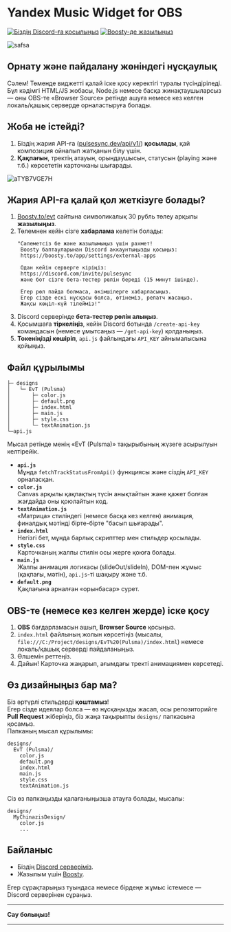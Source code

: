 # Yandex Music Widget for OBS

[![Біздің Discord-ға қосылыңыз](https://img.shields.io/discord/1227552882744754267?label=Discord&logo=discord&logoColor=white&style=for-the-badge)](https://discord.com/invite/pulsesync)
[![Boosty-де жазылыңыз](https://img.shields.io/badge/Boosty-Subscribe-orange?style=for-the-badge)](https://boosty.to/evt)

![safsa](https://repository-images.githubusercontent.com/915801533/829d6f0f-0207-4eda-b064-a3362d28ad2c)

## Орнату және пайдалану жөніндегі нұсқаулық

Сәлем! Төменде виджетті қалай іске қосу керектігі туралы түсіндіріледі.  
Бұл кәдімгі HTML/JS жобасы, Node.js немесе басқа жинақтаушыларсыз — оны OBS-те «Browser Source» ретінде ашуға немесе кез келген локаль/қашық серверде орналастыруға болады.

## Жоба не істейді?

1. Біздің жария API-ға ([pulsesync.dev/api/v1/](https://ru-node-1.pulsesync.dev/api/v1/)) **қосылады**, қай композиция ойналып жатқанын білу үшін.  
2. **Қақпағын**, тректің атауын, орындаушысын, статусын (playing және т.б.) көрсететін карточканы шығарады.

![aTYB7VGE7H](https://github.com/user-attachments/assets/2e5a33ed-5e43-41d0-82e8-19b96067b79b)

## Жария API-ға қалай қол жеткізуге болады?

1. [Boosty.to/evt](https://boosty.to/evt) сайтына символикалық 30 рубль төлеу арқылы **жазылыңыз**.  
2. Төлемнен кейін сізге **хабарлама** келетін болады:
   ```text
   "Сәлеметсіз бе және жазылымыңыз үшін рахмет!
    Boosty баптауларынан Discord аккаунтыңызды қосыңыз:
    https://boosty.to/app/settings/external-apps
    
    Одан кейін серверге кіріңіз:
    https://discord.com/invite/pulsesync
    және бот сізге бета-тестер рөлін береді (15 минут ішінде).
    
    Егер рөл пайда болмаса, әкімшілерге хабарласыңыз.
    Егер сізде ескі нұсқасы болса, өтінеміз, репатч жасаңыз.
    Жақсы көңіл-күй тілейміз!"
   ```
3. Discord серверінде **бета-тестер рөлін алыңыз**.
4. Қосымшаға **тіркеліңіз**, кейін Discord ботында `/create-api-key` командасын (немесе ұмытсаңыз — `/get-api-key`) қолданыңыз.
5. **Токеніңізді көшіріп**, `api.js` файлындағы `API_KEY` айнымалысына қойыңыз.

## Файл құрылымы

```
├─ designs
│   └─ EvT (Pulsma)
│       ├─ color.js
│       ├─ default.png
│       ├─ index.html
│       ├─ main.js
│       ├─ style.css
│       └─ textAnimation.js
└─api.js
```

Мысал ретінде менің «EvT (Pulsma)» тақырыбының жүзеге асырылуын келтірейік.

- **`api.js`**  
  Мұнда `fetchTrackStatusFromApi()` функциясы және сіздің `API_KEY` орналасқан.  
- **`color.js`**  
  Canvas арқылы қақпақтың түсін анықтайтын және қажет болған жағдайда оны қоюлайтын код.  
- **`textAnimation.js`**  
  «Матрица» стиліндегі (немесе басқа кез келген) анимация, финалдық мәтінді бірте-бірте "басып шығарады".  
- **`index.html`**  
  Негізгі бет, мұнда барлық скрипттер мен стильдер қосылады.  
- **`style.css`**  
  Карточканың жалпы стилін осы жерге қоюға болады.  
- **`main.js`**  
  Жалпы анимация логикасы (slideOut/slideIn), DOM-пен жұмыс (қақпағы, мәтін), `api.js`-ті шақыру және т.б.  
- **`default.png`**  
  Қақпағына арналған «орынбасар» сурет.

## OBS-те (немесе кез келген жерде) іске қосу

1. **OBS** бағдарламасын ашып, **Browser Source** қосыңыз.  
2. `index.html` файлының жолын көрсетіңіз (мысалы, `file:///C:/Project/designs/EvT%20(Pulsma)/index.html`) немесе локаль/қашық серверді пайдаланыңыз.  
3. Өлшемін реттеңіз.  
4. Дайын! Карточка жаңарып, ағымдағы тректі анимациямен көрсетеді.

## Өз дизайныңыз бар ма?

Біз әртүрлі стильдерді **қоштамыз**!  
Егер сізде идеялар болса — өз нұсқаңызды жасап, осы репозиторийге **Pull Request** жіберіңіз, біз жаңа тақырыпты `designs/` папкасына қосамыз.  
Папканың мысал құрылымы:  
```
designs/
  EvT (Pulsma)/
    color.js
    default.png
    index.html
    main.js
    style.css
    textAnimation.js
```
Сіз өз папкаңызды қалағаныңызша атауға болады, мысалы:  
```
designs/
  MyChinazisDesign/
    color.js
    ...
```

## Байланыс

- Біздің [Discord серверіміз](https://discord.com/invite/pulsesync).  
- Жазылым үшін [Boosty](https://boosty.to/evt).  

Егер сұрақтарыңыз туындаса немесе бірдеңе жұмыс істемесе — Discord серверінен сұраңыз.

---
**Сау болыңыз!**

---